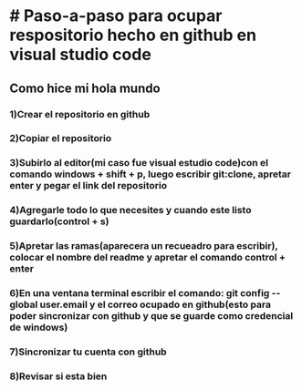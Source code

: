 <h1># Paso-a-paso para ocupar respositorio hecho en github en visual studio code </h1>
<head><h2> Como hice mi hola mundo </h2></head>
<h3>1)Crear el repositorio en github</h3>
<h3>2)Copiar el repositorio</h3>
<h3>3)Subirlo al editor(mi caso fue visual estudio code)con el comando windows + shift + p, luego escribir git:clone, apretar enter y pegar el link del repositorio<h3>
<h3>4)Agregarle todo lo que necesites y cuando este listo guardarlo(control + s)<h3>
<h3>5)Apretar las ramas(aparecera un recueadro para escribir), colocar el nombre del readme y apretar el comando control + enter <h3>
<h3>6)En una ventana terminal escribir el comando: git config --global user.email y el correo ocupado en github(esto para poder sincronizar con github y que se guarde como credencial de windows)<h3>
<h3>7)Sincronizar tu cuenta con github<h3>
<h3>8)Revisar si esta bien<h3>